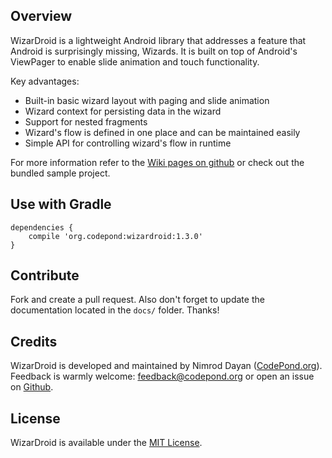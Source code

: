 Overview
--------

WizarDroid is a lightweight Android library that addresses a feature that Android is surprisingly missing, Wizards. It is built on top of Android's ViewPager to enable slide animation and touch functionality.

Key advantages:

* Built-in basic wizard layout with paging and slide animation
* Wizard context for persisting data in the wizard
* Support for nested fragments
* Wizard's flow is defined in one place and can be maintained easily
* Simple API for controlling wizard's flow in runtime 

For more information refer to the [Wiki pages on github](https://github.com/Nimrodda/WizarDroid/wiki) or check out the bundled sample project.

Use with Gradle
---------------

    dependencies {
        compile 'org.codepond:wizardroid:1.3.0'
    }

Contribute
----------

Fork and create a pull request. Also don't forget to update the documentation located in the `docs/` folder.
Thanks!

Credits
-------

WizarDroid is developed and maintained by Nimrod Dayan ([CodePond.org](http://www.codepond.org)).
Feedback is warmly welcome: feedback@codepond.org or open an issue on [Github](https://github.com/Nimrodda/WizarDroid/issues).

License
-------

WizarDroid is available under the [MIT License](https://github.com/Nimrodda/WizarDroid/blob/master/license).
    


